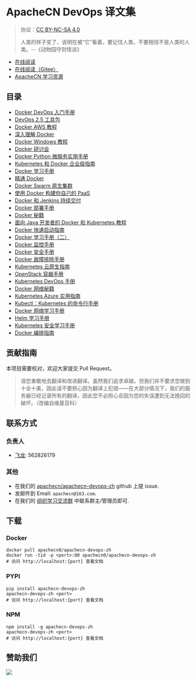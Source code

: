 # ApacheCN DevOps 译文集

> 协议：[CC BY-NC-SA 4.0](http://creativecommons.org/licenses/by-nc-sa/4.0/)
> 
> 人类的样子变了，说明在被“它”看着，要记住人类，不要相信不是人类的人类。--《动物园守则怪谈》

* [在线阅读](https://devops.apachecn.org)
* [在线阅读（Gitee）](https://apachecn.gitee.io/doc-template/)
* [ApacheCN 学习资源](http://docs.apachecn.org/)

## 目录

+   [Docker DevOps 入门手册](docs/begin-devops-docker/SUMMARY.md)
+   [DevOps 2.5 工具包](docs/devops-25-tk/SUMMARY.md)
+   [Docker AWS 教程](docs/docker-aws/SUMMARY.md)
+   [深入理解 Docker](docs/docker-deep-dive/SUMMARY.md)
+   [Docker Windows 教程](docs/docker-win/SUMMARY.md)
+   [Docker 研讨会](docs/docker-workshop/SUMMARY.md)
+   [Docker Python 微服务实用手册](docs/handson-docker-microsvc-py/SUMMARY.md)
+   [Kubernetes 和 Docker 企业级指南](docs/k8s-docker/SUMMARY.md)
+   [Docker 学习手册](docs/learn-docker/SUMMARY.md)
+   [精通 Docker](docs/master-docker/SUMMARY.md)
+   [Docker Swarm 原生集群](docs/native-docker-clus-swarm/SUMMARY.md)
+   [使用 Docker 构建你自己的 PaaS](docs/build-your-own-paas-docker/SUMMARY.md)
+   [Docker 和 Jenkins 持续交付](docs/cd-docker-jenkins/SUMMARY.md)
+   [Docker 部署手册](docs/deploy-docker/SUMMARY.md)
+   [Docker 秘籍](docs/docker-cb/SUMMARY.md)
+   [面向 Java 开发者的 Docker 和 Kubernetes 教程](docs/docker-k8s-java-dev/SUMMARY.md)
+   [Docker 快速启动指南](docs/docker-quick-start-guide/SUMMARY.md)
+   [Docker 学习手册（二）](docs/learn-docker-pt2/SUMMARY.md)
+   [Docker 监控手册](docs/monitor-docker/SUMMARY.md)
+   [Docker 安全手册](docs/sec-docker/SUMMARY.md)
+   [Docker 故障排除手册](docs/troubleshoot-docker/SUMMARY.md)
+   [Kubernetes 云原生指南](docs/cloud-native-k8s/SUMMARY.md)
+   [OpenStack 容器手册](docs/container-openstack/SUMMARY.md)
+   [Kubernetes DevOps 手册](docs/devops-k8s/SUMMARY.md)
+   [Docker 网络秘籍](docs/docker-net-cb/SUMMARY.md)
+   [Kubernetes Azure 实用指南](docs/handson-k8s-azure/SUMMARY.md)
+   [Kubectl：Kubernetes 的命令行手册](docs/kubectl-cli-k8s-nutshell/SUMMARY.md)
+   [Docker 网络学习手册](docs/learn-docker-net/SUMMARY.md)
+   [Helm 学习手册](docs/learn-helm/SUMMARY.md)
+   [Kubernetes 安全学习手册](docs/learn-k8s-sec/SUMMARY.md)
+   [Docker 编排指南](docs/orches-docker/SUMMARY.md)

## 贡献指南

<!--
无需翻译：

DevOps: Puppet, Docker, and Kubernetes  
Kubernetes – An Enterprise Guide
-->

本项目需要校对，欢迎大家提交 Pull Request。

> 请您勇敢地去翻译和改进翻译。虽然我们追求卓越，但我们并不要求您做到十全十美，因此请不要担心因为翻译上犯错——在大部分情况下，我们的服务器已经记录所有的翻译，因此您不必担心会因为您的失误遭到无法挽回的破坏。（改编自维基百科）

## 联系方式

### 负责人

* [飞龙](https://github.com/wizardforcel): 562826179

### 其他

*   在我们的 [apachecn/apachecn-devops-zh](https://github.com/apachecn/apachecn-devops-zh) github 上提 issue.
*   发邮件到 Email: `apachecn@163.com`.
*   在我们的 [组织学习交流群](http://www.apachecn.org/organization/348.html) 中联系群主/管理员即可.

## 下载

### Docker

```
docker pull apachecn0/apachecn-devops-zh
docker run -tid -p <port>:80 apachecn0/apachecn-devops-zh
# 访问 http://localhost:{port} 查看文档
```

### PYPI

```
pip install apachecn-devops-zh
apachecn-devops-zh <port>
# 访问 http://localhost:{port} 查看文档
```

### NPM

```
npm install -g apachecn-devops-zh
apachecn-devops-zh <port>
# 访问 http://localhost:{port} 查看文档
```

## 赞助我们

![](http://data.apachecn.org/img/about/donate.jpg)
